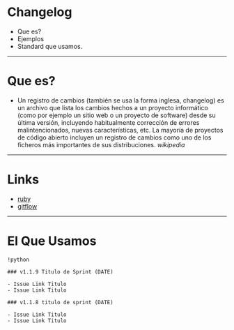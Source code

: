 # Changelog

- Que es?
- Ejemplos
- Standard que usamos.

------------------------------------------------------

# Que es?

- Un registro de cambios (también se usa la forma inglesa, changelog) es un archivo que lista los cambios hechos a un proyecto informático (como por ejemplo un sitio web o un proyecto de software) desde su última versión, incluyendo habitualmente corrección de errores malintencionados, nuevas características, etc. La mayoría de proyectos de código abierto incluyen un registro de cambios como uno de los ficheros más importantes de sus distribuciones.
*wikipedia*

------------------------------------------------------

# Links

- [ruby](https://github.com/ruby/ruby/blob/trunk/ChangeLog)
- [gitflow](https://github.com/nvie/gitflow/blob/develop/Changes.mdown)


------------------------------------------------------

# El Que Usamos

    !python

    ### v1.1.9 Titulo de Sprint (DATE)

    - Issue Link Titulo
    - Issue Link Titulo

    ### v1.1.8 titulo de sprint (DATE)

    - Issue Link Titulo
    - Issue Link Titulo
